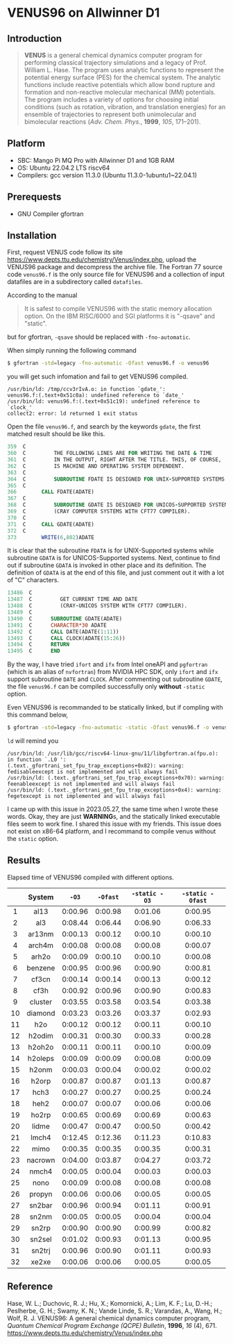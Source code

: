 # VENUS96 on Allwinner D1

## Introduction

> **VENUS** is a general chemical dynamics computer program for performing classical trajectory simulations and a legacy of Prof. William L. Hase. The program uses analytic functions to represent the potential energy surface (PES) for the chemical system. The analytic functions include reactive potentials which allow bond rupture and formation and non-reactive molecular mechanical (MM) potentials. The program includes a variety of options for choosing initial conditions (such as rotation, vibration, and translation energies) for an ensemble of trajectories to represent both unimolecular and bimolecular reactions (_Adv. Chem. Phys._, **1999**, _105_, 171–201).

## Platform

- SBC: Mango Pi MQ Pro with Allwinner D1 and 1GB RAM
- OS: Ubuntu 22.04.2 LTS riscv64
- Compilers: gcc version 11.3.0 (Ubuntu 11.3.0-1ubuntu1~22.04.1)

## Prerequests

- GNU Compiler gfortran

## Installation

First, request VENUS code follow its site https://www.depts.ttu.edu/chemistry/Venus/index.php, upload the VENUS96 package and decompress the archive file. The Fortran 77 source code `venus96.f` is the only source file for VENUS96 and a collection of input datafiles are in a subdirectory called `datafiles`.

According to the manual

> It is safest to compile VENUS96 with the static memory allocation option. On the IBM RISC/6000 and SGI platforms it is "-qsave" and "static".

but for gfortran, `-qsave` should be replaced with `-fno-automatic`.

When simply running the following command

```sh
$ gfortran -std=legacy -fno-automatic -Ofast venus96.f -o venus96
```

you will get such infomation and fail to get VENUS96 compiled.

```
/usr/bin/ld: /tmp/ccv3rIvA.o: in function `gdate_':
venus96.f:(.text+0x51c0a): undefined reference to `date_'
/usr/bin/ld: venus96.f:(.text+0x51c19): undefined reference to `clock_'
collect2: error: ld returned 1 exit status
```

Open the file `venus96.f`, and search by the keywords `gdate`, the first matched result should be like this.

```fortran
359  C
360  C         THE FOLLOWING LINES ARE FOR WRITING THE DATE & TIME
361  C         IN THE OUTPUT, RIGHT AFTER THE TITLE. THIS, OF COURSE,
362  C         IS MACHINE AND OPERATING SYSTEM DEPENDENT.
363  C
364  C         SUBROUTINE FDATE IS DESIGNED FOR UNIX-SUPPORTED SYSTEMS.
365  C
366        CALL FDATE(ADATE)
367  C
368  C         SUBROUTINE GDATE IS DESIGNED FOR UNICOS-SUPPORTED SYSTEMS
369  C         (CRAY COMPUTER SYSTEMS WITH CFT77 COMPILER).
370  C
371  C     CALL GDATE(ADATE)
372  C
373        WRITE(6,802)ADATE
```

It is clear that the subroutine `FDATA` is for UNIX-Supported systems while subroutine `GDATA` is for UNICOS-Supported systems. Next, continue to find out if subroutine `GDATA` is invoked in other place and its definition. The definition of `GDATA` is at the end of this file, and just comment out it with a lot of "C" characters.

```fortran
13486  C
13487  C         GET CURRENT TIME AND DATE
13488  C         (CRAY-UNICOS SYSTEM WITH CFT77 COMPILER).
13489  C
13490  C      SUBROUTINE GDATE(ADATE)
13491  C      CHARACTER*30 ADATE
13492  C      CALL DATE(ADATE(1:11))
13493  C      CALL CLOCK(ADATE(15:26))
13494  C      RETURN
13495  C      END
```

By the way, I have tried `ifort` and `ifx` from Intel oneAPI and `pgfortran` (which is an alias of `nvfortran`) from NVIDIA HPC SDK, only `ifort` and `ifx` support subroutine `DATE` and `CLOCK`. After commenting out subroutine `GDATE`, the file `venus96.f` can be compiled successfully only **without** `-static` option.

Even VENUS96 is recommanded to be statically linked, but if compling with this command below,

```sh
$ gfortran -std=legacy -fno-automatic -static -Ofast venus96.f -o venus96
```

`ld` will remind you

```
/usr/bin/ld: /usr/lib/gcc/riscv64-linux-gnu/11/libgfortran.a(fpu.o): in function `.L0 ':
(.text._gfortrani_set_fpu_trap_exceptions+0x82): warning: fedisableexcept is not implemented and will always fail
/usr/bin/ld: (.text._gfortrani_set_fpu_trap_exceptions+0x70): warning: feenableexcept is not implemented and will always fail
/usr/bin/ld: (.text._gfortrani_get_fpu_trap_exceptions+0x4): warning: fegetexcept is not implemented and will always fail
```

I came up with this issue in 2023.05.27, the same time when I wrote these words. Okay, they are just **WARNING**s, and the statically linked executable files seem to work fine. I shared this issue with my friends. This issue does not exist on x86-64 platform, and I recommand to compile venus without the `static` option.

## Results

Elapsed time of VENUS96 compiled with different options.

|     | System  |  `-O3`  | `-Ofast` | `-static -O3` | `-static -Ofast` |
|:---:|:-------:|:-------:|:--------:|:-------------:|:----------------:|
|  1  |  al13   | 0:00.96 | 0:00.98  |    0:01.06    |     0:00.95      |
|  2  |   al3   | 0:08.44 | 0:06.44  |    0:06.90    |     0:06.33      |
|  3  | ar13nm  | 0:00.13 | 0:00.12  |    0:00.10    |     0:00.10      |
|  4  | arch4m  | 0:00.08 | 0:00.08  |    0:00.08    |     0:00.07      |
|  5  |  arh2o  | 0:00.09 | 0:00.10  |    0:00.10    |     0:00.08      |
|  6  | benzene | 0:00.95 | 0:00.96  |    0:00.90    |     0:00.81      |
|  7  |  cf3cn  | 0:00.14 | 0:00.14  |    0:00.13    |     0:00.12      |
|  8  |  cf3h   | 0:00.92 | 0:00.96  |    0:00.90    |     0:00.83      |
|  9  | cluster | 0:03.55 | 0:03.58  |    0:03.54    |     0:03.38      |
| 10  | diamond | 0:03.23 | 0:03.26  |    0:03.37    |     0:02.93      |
| 11  |   h2o   | 0:00.12 | 0:00.12  |    0:00.11    |     0:00.10      |
| 12  | h2odim  | 0:00.31 | 0:00.30  |    0:00.33    |     0:00.28      |
| 13  | h2oh2o  | 0:00.11 | 0:00.11  |    0:00.10    |     0:00.09      |
| 14  | h2oleps | 0:00.09 | 0:00.09  |    0:00.08    |     0:00.09      |
| 15  |  h2onm  | 0:00.03 | 0:00.04  |    0:00.02    |     0:00.02      |
| 16  |  h2orp  | 0:00.87 | 0:00.87  |    0:01.13    |     0:00.87      |
| 17  |  hch3   | 0:00.27 | 0:00.27  |    0:00.25    |     0:00.24      |
| 18  |  heh2   | 0:00.07 | 0:00.07  |    0:00.06    |     0:00.06      |
| 19  |  ho2rp  | 0:00.65 | 0:00.69  |    0:00.69    |     0:00.63      |
| 20  |  lidme  | 0:00.47 | 0:00.47  |    0:00.50    |     0:00.42      |
| 21  |  lmch4  | 0:12.45 | 0:12.36  |    0:11.23    |     0:10.83      |
| 22  |  mimo   | 0:00.35 | 0:00.35  |    0:00.35    |     0:00.31      |
| 23  | nacrown | 0:04.00 | 0:03.87  |    0:04.27    |     0:03.72      |
| 24  |  nmch4  | 0:00.05 | 0:00.04  |    0:00.03    |     0:00.03      |
| 25  |  nono   | 0:00.09 | 0:00.08  |    0:00.08    |     0:00.08      |
| 26  | propyn  | 0:00.06 | 0:00.06  |    0:00.05    |     0:00.05      |
| 27  | sn2bar  | 0:00.96 | 0:00.94  |    0:01.11    |     0:00.91      |
| 28  |  sn2nm  | 0:00.05 | 0:00.05  |    0:00.04    |     0:00.04      |
| 29  |  sn2rp  | 0:00.90 | 0:00.90  |    0:00.99    |     0:00.82      |
| 30  | sn2sel  | 0:01.02 | 0:00.93  |    0:01.13    |     0:00.95      |
| 31  | sn2trj  | 0:00.96 | 0:00.90  |    0:01.11    |     0:00.93      |
| 32  |  xe2xe  | 0:00.06 | 0:00.06  |    0:00.05    |     0:00.05      |

## Reference

Hase, W. L.; Duchovic, R. J.; Hu, X.; Komornicki, A.; Lim, K. F.; Lu, D.-H.; Peslherbe, G. H.; Swamy, K. N.; Vande Linde, S. R.; Varandas, A., Wang, H.; Wolf, R. J. VENUS96: A general chemical dynamics computer program, _Quantum Chemical Program Exchange (QCPE) Bulletin_, **1996**, _16_ (4), 671. https://www.depts.ttu.edu/chemistry/Venus/index.php

